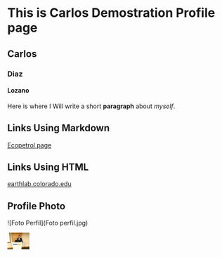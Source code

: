 # This is Carlos Demostration Profile page
## Carlos
### Diaz
#### Lozano
Here is where I Will write a short **paragraph** about *myself*.


## Links Using Markdown
[Ecopetrol page](https://www.ecopetrol.com.co/wps/portal)

## Links Using HTML
<a href="https://earthlab.colorado.edu" target="_blank">earthlab.colorado.edu </a>

## Profile Photo

![Foto Perfil](Foto perfil.jpg)

<img style="float: left;" src="Foto perfil.jpg" width="10%">
